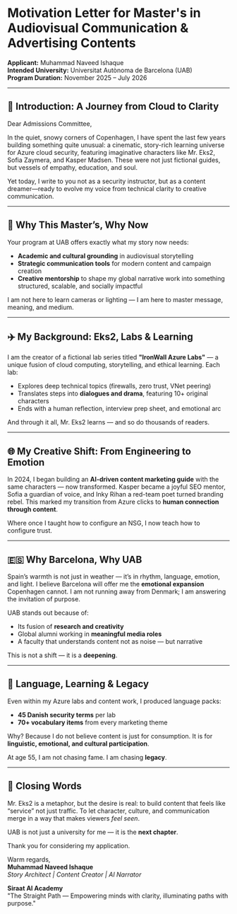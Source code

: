 
# Motivation Letter for Master's in Audiovisual Communication & Advertising Contents

**Applicant:** Muhammad Naveed Ishaque  
**Intended University:** Universitat Autònoma de Barcelona (UAB)  
**Program Duration:** November 2025 – July 2026  

---

## 🌟 Introduction: A Journey from Cloud to Clarity

Dear Admissions Committee,

In the quiet, snowy corners of Copenhagen, I have spent the last few years building something quite unusual: a cinematic, story-rich learning universe for Azure cloud security, featuring imaginative characters like Mr. Eks2, Sofia Zaymera, and Kasper Madsen. These were not just fictional guides, but vessels of empathy, education, and soul.

Yet today, I write to you not as a security instructor, but as a content dreamer—ready to evolve my voice from technical clarity to creative communication.

---

## 🚀 Why This Master’s, Why Now

Your program at UAB offers exactly what my story now needs:

- **Academic and cultural grounding** in audiovisual storytelling  
- **Strategic communication tools** for modern content and campaign creation  
- **Creative mentorship** to shape my global narrative work into something structured, scalable, and socially impactful  

I am not here to learn cameras or lighting — I am here to master message, meaning, and medium.

---

## ✈️ My Background: Eks2, Labs & Learning

I am the creator of a fictional lab series titled **"IronWall Azure Labs"** — a unique fusion of cloud computing, storytelling, and ethical learning. Each lab:

- Explores deep technical topics (firewalls, zero trust, VNet peering)  
- Translates steps into **dialogues and drama**, featuring 10+ original characters  
- Ends with a human reflection, interview prep sheet, and emotional arc  

And through it all, Mr. Eks2 learns — and so do thousands of readers.

---

## 🌐 My Creative Shift: From Engineering to Emotion

In 2024, I began building an **AI-driven content marketing guide** with the same characters — now transformed. Kasper became a joyful SEO mentor, Sofia a guardian of voice, and Inky Rihan a red-team poet turned branding rebel. This marked my transition from Azure clicks to **human connection through content**.

Where once I taught how to configure an NSG, I now teach how to configure trust.

---

## 🇪🇸 Why Barcelona, Why UAB

Spain’s warmth is not just in weather — it’s in rhythm, language, emotion, and light. I believe Barcelona will offer me the **emotional expansion** Copenhagen cannot. I am not running away from Denmark; I am answering the invitation of purpose.

UAB stands out because of:

- Its fusion of **research and creativity**  
- Global alumni working in **meaningful media roles**  
- A faculty that understands content not as noise — but narrative  

This is not a shift — it is a **deepening**.

---

## 📖 Language, Learning & Legacy

Even within my Azure labs and content work, I produced language packs:

- **45 Danish security terms** per lab  
- **70+ vocabulary items** from every marketing theme  

Why? Because I do not believe content is just for consumption. It is for **linguistic, emotional, and cultural participation**.

At age 55, I am not chasing fame. I am chasing **legacy**.

---

## 💜 Closing Words

Mr. Eks2 is a metaphor, but the desire is real: to build content that feels like “service” not just traffic. To let character, culture, and communication merge in a way that makes viewers *feel seen*.

UAB is not just a university for me — it is the **next chapter**.

Thank you for considering my application.

Warm regards,  
**Muhammad Naveed Ishaque**  
*Story Architect | Content Creator | AI Narrator*  

**Siraat AI Academy**  
"The Straight Path — Empowering minds with clarity, illuminating paths with purpose."  
